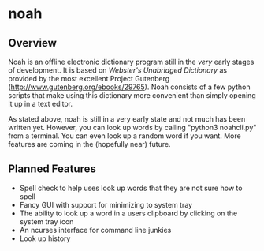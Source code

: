 # noah

## Overview

Noah is an offline electronic dictionary program still in the *very* early stages of development. It is based on *Webster's Unabridged Dictionary* as provided by the most excellent Project Gutenberg (http://www.gutenberg.org/ebooks/29765). Noah consists of a few python scripts that make using this dictionary more convenient than simply opening it up in a text editor.

As stated above, noah is still in a very early state and not much has been written yet. However, you can look up words by calling "python3 noahcli.py" from a terminal. You can even look up a random word if you want. More features are coming in the (hopefully near) future.

## Planned Features

* Spell check to help uses look up words that they are not sure how to spell
* Fancy GUI with support for minimizing to system tray
* The ability to look up a word in a users clipboard by clicking on the system tray icon
* An ncurses interface for command line junkies
* Look up history
